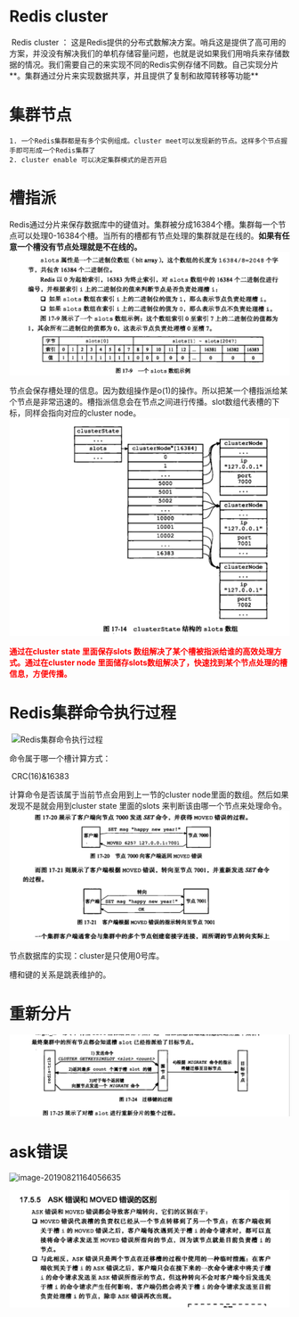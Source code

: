 # Redis cluster 

​	Redis cluster ： 这是Redis提供的分布式数解决方案。哨兵这是提供了高可用的方案，并没没有解决我们的单机存储容量问题，也就是说如果我们用哨兵来存储数据的情况。我们需要自己的来实现不同的Redis实例存储不同数。自己实现分片**。集群通过分片来实现数据共享，并且提供了复制和故障转移等功能**

# 集群节点

	1. 一个Redis集群都是有多个实例组成。cluster meet可以发现新的节点。这样多个节点握手即可形成一个Redis集群了
 	2. cluster enable 可以决定集群模式的是否开启



# 槽指派

​	Redis通过分片来保存数据库中的键值对。集群被分成16384个槽。集群每一个节点可以处理0-16384个槽。当所有的槽都有节点处理的集群就是在线的。**如果有任意一个槽没有节点处理就是不在线的。**![image-20190821155814621](../images/image-20190821155814621.png)

节点会保存槽处理的信息。因为数组操作是o(1)的操作。所以把某一个槽指派给某个节点是非常迅速的。槽指派信息会在节点之间进行传播。slot数组代表槽的下标，同样会指向对应的cluster node。![image-20190821160330476](../images/image-20190821160330476.png)

**<font color='red'>通过在cluster state 里面保存slots 数组解决了某个槽被指派给谁的高效处理方式。通过在cluster node 里面储存slots数组解决了，快速找到某个节点处理的槽信息，方便传播。</font>**

# Redis集群命令执行过程

​	![Redis集群命令执行过程](/Users/yunzhifei/Documents/pythonMarkdown/images/Redis集群命令执行过程.png)

命令属于哪一个槽计算方式：

​	CRC(16)&16383

计算命令是否该属于当前节点会用到上一节的cluster node里面的数组。然后如果发现不是就会用到cluster state 里面的slots 来判断该由哪一个节点来处理命令。![image-20190821161722709](../images/image-20190821161722709.png)

节点数据库的实现：cluster是只使用0号库。

槽和键的关系是跳表维护的。

# 重新分片

![image-20190821163922741](../images/image-20190821163922741.png)

# ask错误

![image-20190821164056635](/Users/yunzhifei/Documents/pythonMarkdown/images/image-20190821164056635.png)

![image-20190821164203818](../images/image-20190821164203818.png)